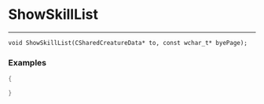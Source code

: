 # ShowSkillList
---
```
void ShowSkillList(CSharedCreatureData* to, const wchar_t* byePage);
```

### Examples
```cpp - C++
{

}
```
